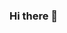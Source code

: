 ### Hi there 👋

<!--
**raluca114/raluca114** is a ✨ _special_ ✨ repository because its `README.md` (this file) appears on your GitHub profile.

Hi, I'm Raluca - currently studying computer science and enthusiastically trying to know and learn as much as possible
from this fascinating digital Narnia. I look forward to assembling all my knowledge to create amazing things.


